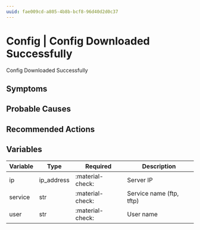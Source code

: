 ```yaml
---
uuid: fae009cd-a805-4b8b-bcf8-96d40d2d0c37
---
```

# Config | Config Downloaded Successfully

Config Downloaded Successfully

## Symptoms

## Probable Causes

## Recommended Actions

## Variables

Variable | Type | Required | Description
--- | --- | --- | ---
ip | ip_address | :material-check: | Server IP
service | str | :material-check: | Service name (ftp, tftp)
user | str | :material-check: | User name
